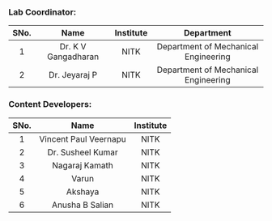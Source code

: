 <!-- Remove all lines above this line before making changes to the file -->

### Lab Coordinator:

| SNo. |      Name           | Institute |             Department               |
| :--: | :-----------------: | :-------: | :----------------------------------: |
|  1   | Dr. K V Gangadharan |   NITK    | Department of Mechanical Engineering |
|  2   | Dr. Jeyaraj P       |   NITK    | Department of Mechanical Engineering |



### Content Developers:

| SNo. |      Name             | Institute |
| :--: | :-------------------: | :-------: |
|  1   | Vincent Paul Veernapu |   NITK    |
|  2   |  Dr. Susheel Kumar    |   NITK    |
|  3   |  Nagaraj Kamath       |   NITK    |
|  4   |  Varun     |   NITK    |
|  5   |  Akshaya      |   NITK    |
|  6   |  Anusha B Salian      |   NITK    |
